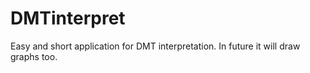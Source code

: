 # DMTinterpret
Easy and short application for DMT interpretation. In future it will draw graphs too.
